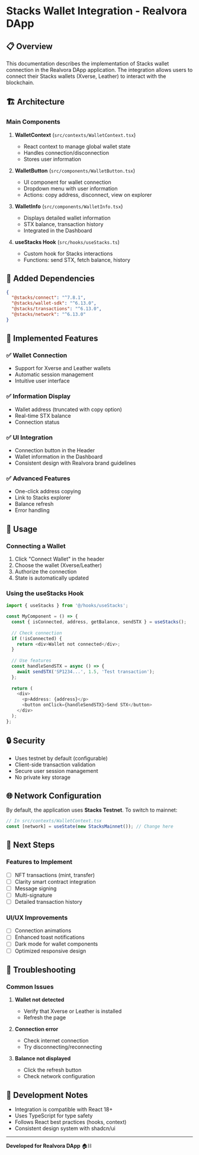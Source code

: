 # Stacks Wallet Integration - Realvora DApp

## 📋 Overview

This documentation describes the implementation of Stacks wallet connection in the Realvora DApp application. The integration allows users to connect their Stacks wallets (Xverse, Leather) to interact with the blockchain.

## 🏗️ Architecture

### Main Components

1. **WalletContext** (`src/contexts/WalletContext.tsx`)
   - React context to manage global wallet state
   - Handles connection/disconnection
   - Stores user information

2. **WalletButton** (`src/components/WalletButton.tsx`)
   - UI component for wallet connection
   - Dropdown menu with user information
   - Actions: copy address, disconnect, view on explorer

3. **WalletInfo** (`src/components/WalletInfo.tsx`)
   - Displays detailed wallet information
   - STX balance, transaction history
   - Integrated in the Dashboard

4. **useStacks Hook** (`src/hooks/useStacks.ts`)
   - Custom hook for Stacks interactions
   - Functions: send STX, fetch balance, history

## 🔧 Added Dependencies

```json
{
  "@stacks/connect": "^7.8.1",
  "@stacks/wallet-sdk": "^6.13.0",
  "@stacks/transactions": "^6.13.0",
  "@stacks/network": "^6.13.0"
}
```

## 🚀 Implemented Features

### ✅ Wallet Connection
- Support for Xverse and Leather wallets
- Automatic session management
- Intuitive user interface

### ✅ Information Display
- Wallet address (truncated with copy option)
- Real-time STX balance
- Connection status

### ✅ UI Integration
- Connection button in the Header
- Wallet information in the Dashboard
- Consistent design with Realvora brand guidelines

### ✅ Advanced Features
- One-click address copying
- Link to Stacks explorer
- Balance refresh
- Error handling

## 🎯 Usage

### Connecting a Wallet
1. Click "Connect Wallet" in the header
2. Choose the wallet (Xverse/Leather)
3. Authorize the connection
4. State is automatically updated

### Using the useStacks Hook
```typescript
import { useStacks } from '@/hooks/useStacks';

const MyComponent = () => {
  const { isConnected, address, getBalance, sendSTX } = useStacks();
  
  // Check connection
  if (!isConnected) {
    return <div>Wallet not connected</div>;
  }
  
  // Use features
  const handleSendSTX = async () => {
    await sendSTX('SP1234...', 1.5, 'Test transaction');
  };
  
  return (
    <div>
      <p>Address: {address}</p>
      <button onClick={handleSendSTX}>Send STX</button>
    </div>
  );
};
```

## 🔒 Security

- Uses testnet by default (configurable)
- Client-side transaction validation
- Secure user session management
- No private key storage

## 🌐 Network Configuration

By default, the application uses **Stacks Testnet**. To switch to mainnet:

```typescript
// In src/contexts/WalletContext.tsx
const [network] = useState(new StacksMainnet()); // Change here
```

## 🔄 Next Steps

### Features to Implement
- [ ] NFT transactions (mint, transfer)
- [ ] Clarity smart contract integration
- [ ] Message signing
- [ ] Multi-signature
- [ ] Detailed transaction history

### UI/UX Improvements
- [ ] Connection animations
- [ ] Enhanced toast notifications
- [ ] Dark mode for wallet components
- [ ] Optimized responsive design

## 🐛 Troubleshooting

### Common Issues

1. **Wallet not detected**
   - Verify that Xverse or Leather is installed
   - Refresh the page

2. **Connection error**
   - Check internet connection
   - Try disconnecting/reconnecting

3. **Balance not displayed**
   - Click the refresh button
   - Check network configuration

## 📝 Development Notes

- Integration is compatible with React 18+
- Uses TypeScript for type safety
- Follows React best practices (hooks, context)
- Consistent design system with shadcn/ui

---

**Developed for Realvora DApp** 🏠⛓️